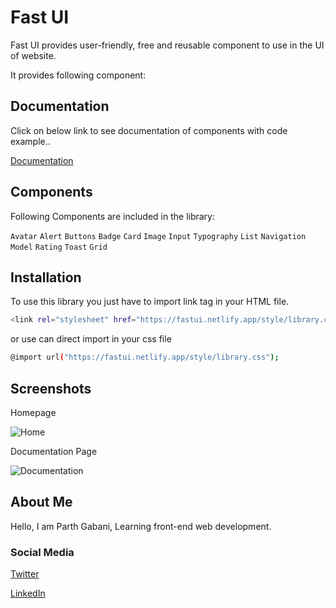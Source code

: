 
# Fast UI

Fast UI provides user-friendly, free and reusable component to use in the UI of website.

It provides following component: 





## Documentation

Click on below link to see documentation of components with code example..

[Documentation](https://fastui.netlify.app/docs.html)


## Components

Following Components are included in the library:

`Avatar`
`Alert`
`Buttons`
`Badge`
`Card`
`Image`
`Input`
`Typography`
`List`
`Navigation`
`Model`
`Rating`
`Toast`
`Grid`


## Installation

  To use this library you just have to import link tag in your HTML file.


```bash
<link rel="stylesheet" href="https://fastui.netlify.app/style/library.css" />
```

or use can direct import in your css file

```bash
@import url("https://fastui.netlify.app/style/library.css");
```
## Screenshots

Homepage

![Home](https://i.ibb.co/JnPxCcY/Screenshot-452.png)

Documentation Page

![Documentation](https://i.ibb.co/JtM5wHX/Screenshot-453.png")

## About Me

Hello, I am Parth Gabani, Learning front-end web development.

### Social Media

[Twitter](https://twitter.com/parthgabani2)

[LinkedIn](https://www.linkedin.com/in/parth-gabani-343b60141/)
